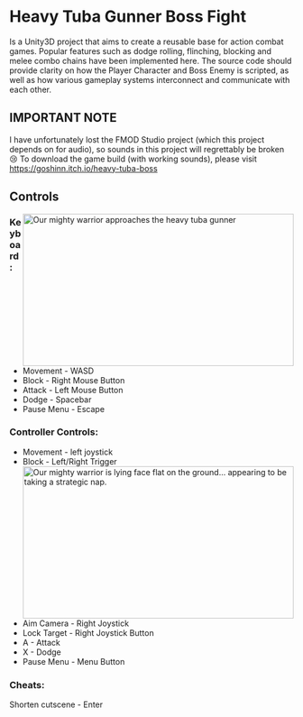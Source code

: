 # Heavy Tuba Gunner Boss Fight
Is a Unity3D project that aims to create a reusable base for action combat games. Popular features such as dodge rolling, flinching, blocking and melee combo chains have been implemented here. The source code should provide clarity on how the Player Character and Boss Enemy is scripted, as well as how various gameplay systems interconnect and communicate with each other.

## IMPORTANT NOTE
I have unfortunately lost the FMOD Studio project (which this project depends on for audio), so sounds in this project will regrettably be broken 😢
To download the game build (with working sounds), please visit https://goshinn.itch.io/heavy-tuba-boss

## Controls
<img 
  align="right"
  alt="Our mighty warrior approaches the heavy tuba gunner" 
  src="https://github.com/user-attachments/assets/e2dd57f3-ab75-42ad-ba3c-e59ed80306f2" width="480" height="270" 
  />
### Keyboard:
- Movement    - WASD
- Block       - Right Mouse Button
- Attack      - Left Mouse Button
- Dodge       - Spacebar
- Pause Menu  - Escape

### Controller Controls:
- Movement     - left joystick
- Block        - Left/Right Trigger
<img 
  align="right"
  alt="Our mighty warrior is lying face flat on the ground... appearing to be taking a strategic nap." 
  src="https://github.com/user-attachments/assets/69e252f5-2e9e-419c-abaa-671547bf45f0" width="480" height="270" 
  />
- Aim Camera   - Right Joystick
- Lock Target  - Right Joystick Button
- A            - Attack
- X            - Dodge
- Pause Menu   - Menu Button

### Cheats:
Shorten cutscene - Enter
